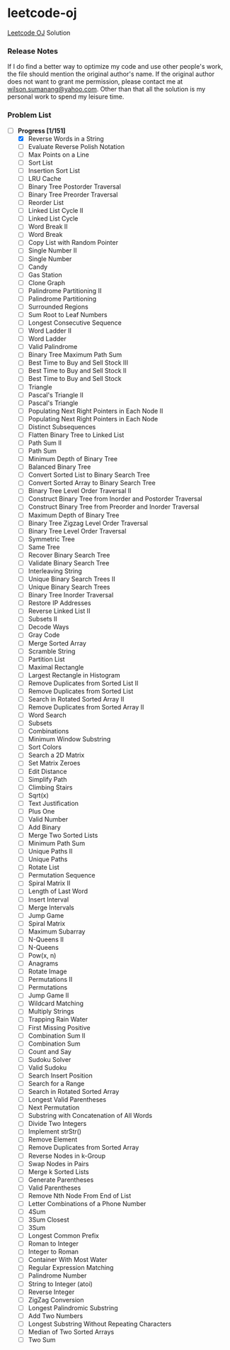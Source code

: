 leetcode-oj
===========

[Leetcode OJ](https://oj.leetcode.com/problems/) Solution


### Release Notes
If I do find a better way to optimize my code and use other people's work, the file should mention the original author's name. If the original author does not want to grant me permission, please contact me at wilson.sumanang@yahoo.com.
Other than that all the solution is my personal work to spend my leisure time.


### Problem List
- [ ] **Progress [1/151]**
  - [x] Reverse Words in a String
  - [ ] Evaluate Reverse Polish Notation
  - [ ] Max Points on a Line
  - [ ] Sort List
  - [ ] Insertion Sort List
  - [ ] LRU Cache
  - [ ] Binary Tree Postorder Traversal
  - [ ] Binary Tree Preorder Traversal
  - [ ] Reorder List
  - [ ] Linked List Cycle II
  - [ ] Linked List Cycle
  - [ ] Word Break II
  - [ ] Word Break
  - [ ] Copy List with Random Pointer
  - [ ] Single Number II
  - [ ] Single Number
  - [ ] Candy
  - [ ] Gas Station
  - [ ] Clone Graph
  - [ ] Palindrome Partitioning II
  - [ ] Palindrome Partitioning
  - [ ] Surrounded Regions
  - [ ] Sum Root to Leaf Numbers
  - [ ] Longest Consecutive Sequence
  - [ ] Word Ladder II
  - [ ] Word Ladder
  - [ ] Valid Palindrome
  - [ ] Binary Tree Maximum Path Sum
  - [ ] Best Time to Buy and Sell Stock III
  - [ ] Best Time to Buy and Sell Stock II
  - [ ] Best Time to Buy and Sell Stock
  - [ ] Triangle
  - [ ] Pascal's Triangle II
  - [ ] Pascal's Triangle
  - [ ] Populating Next Right Pointers in Each Node II
  - [ ] Populating Next Right Pointers in Each Node
  - [ ] Distinct Subsequences
  - [ ] Flatten Binary Tree to Linked List
  - [ ] Path Sum II
  - [ ] Path Sum
  - [ ] Minimum Depth of Binary Tree
  - [ ] Balanced Binary Tree
  - [ ] Convert Sorted List to Binary Search Tree
  - [ ] Convert Sorted Array to Binary Search Tree
  - [ ] Binary Tree Level Order Traversal II
  - [ ] Construct Binary Tree from Inorder and Postorder Traversal
  - [ ] Construct Binary Tree from Preorder and Inorder Traversal
  - [ ] Maximum Depth of Binary Tree
  - [ ] Binary Tree Zigzag Level Order Traversal
  - [ ] Binary Tree Level Order Traversal
  - [ ] Symmetric Tree
  - [ ] Same Tree
  - [ ] Recover Binary Search Tree
  - [ ] Validate Binary Search Tree
  - [ ] Interleaving String
  - [ ] Unique Binary Search Trees II
  - [ ] Unique Binary Search Trees
  - [ ] Binary Tree Inorder Traversal
  - [ ] Restore IP Addresses
  - [ ] Reverse Linked List II
  - [ ] Subsets II
  - [ ] Decode Ways
  - [ ] Gray Code
  - [ ] Merge Sorted Array
  - [ ] Scramble String
  - [ ] Partition List
  - [ ] Maximal Rectangle
  - [ ] Largest Rectangle in Histogram
  - [ ] Remove Duplicates from Sorted List II
  - [ ] Remove Duplicates from Sorted List
  - [ ] Search in Rotated Sorted Array II
  - [ ] Remove Duplicates from Sorted Array II
  - [ ] Word Search
  - [ ] Subsets
  - [ ] Combinations
  - [ ] Minimum Window Substring
  - [ ] Sort Colors
  - [ ] Search a 2D Matrix
  - [ ] Set Matrix Zeroes
  - [ ] Edit Distance
  - [ ] Simplify Path
  - [ ] Climbing Stairs
  - [ ] Sqrt(x)
  - [ ] Text Justification
  - [ ] Plus One
  - [ ] Valid Number
  - [ ] Add Binary
  - [ ] Merge Two Sorted Lists
  - [ ] Minimum Path Sum
  - [ ] Unique Paths II
  - [ ] Unique Paths
  - [ ] Rotate List
  - [ ] Permutation Sequence
  - [ ] Spiral Matrix II
  - [ ] Length of Last Word
  - [ ] Insert Interval
  - [ ] Merge Intervals
  - [ ] Jump Game
  - [ ] Spiral Matrix
  - [ ] Maximum Subarray
  - [ ] N-Queens II
  - [ ] N-Queens
  - [ ] Pow(x, n)
  - [ ] Anagrams
  - [ ] Rotate Image
  - [ ] Permutations II
  - [ ] Permutations
  - [ ] Jump Game II
  - [ ] Wildcard Matching
  - [ ] Multiply Strings
  - [ ] Trapping Rain Water
  - [ ] First Missing Positive
  - [ ] Combination Sum II
  - [ ] Combination Sum
  - [ ] Count and Say
  - [ ] Sudoku Solver
  - [ ] Valid Sudoku
  - [ ] Search Insert Position
  - [ ] Search for a Range
  - [ ] Search in Rotated Sorted Array
  - [ ] Longest Valid Parentheses
  - [ ] Next Permutation
  - [ ] Substring with Concatenation of All Words
  - [ ] Divide Two Integers
  - [ ] Implement strStr()
  - [ ] Remove Element
  - [ ] Remove Duplicates from Sorted Array
  - [ ] Reverse Nodes in k-Group
  - [ ] Swap Nodes in Pairs
  - [ ] Merge k Sorted Lists
  - [ ] Generate Parentheses
  - [ ] Valid Parentheses
  - [ ] Remove Nth Node From End of List
  - [ ] Letter Combinations of a Phone Number
  - [ ] 4Sum
  - [ ] 3Sum Closest
  - [ ] 3Sum
  - [ ] Longest Common Prefix
  - [ ] Roman to Integer
  - [ ] Integer to Roman
  - [ ] Container With Most Water
  - [ ] Regular Expression Matching
  - [ ] Palindrome Number
  - [ ] String to Integer (atoi)
  - [ ] Reverse Integer
  - [ ] ZigZag Conversion
  - [ ] Longest Palindromic Substring
  - [ ] Add Two Numbers
  - [ ] Longest Substring Without Repeating Characters
  - [ ] Median of Two Sorted Arrays
  - [ ] Two Sum
